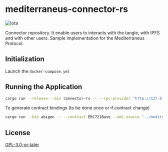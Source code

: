 # mediterraneus-connector-rs

![Iota](https://img.shields.io/badge/iota-29334C?style=for-the-badge&logo=iota&logoColor=white)

Connector repository. It enable users to interacts with the tangle, with IPFS and with other users. Sample implementation for the Mediterraneus Protocol.

## Initialization
Launch the `docker-compose.yml` 

## Running the Application
```sh
cargo run --release --bin connector-rs -- --rpc-provider "http://127.0.0.1:8545/" --chain-id 31337
```

To generate contract bindings (to be done once or if contract change)
```sh
cargo run --bin abigen -- --contract ERC721Base --abi-source "../mediterraneus-smart-contracts/artifacts/contracts/ERC721Base.sol/ERC721Base.json"
```

## License

[GPL-3.0-or-later](https://spdx.org/licenses/GPL-3.0-or-later.html)